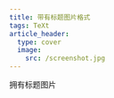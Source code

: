 ```yaml
---
title: 带有标题图片格式
tags: TeXt
article_header:
  type: cover
  image:
    src: /screenshot.jpg
---
```


拥有标题图片

<!--more-->
